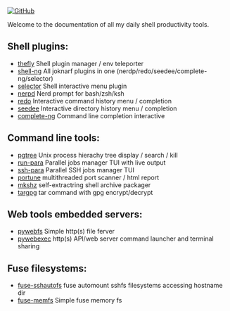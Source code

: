 [![GitHub](https://img.shields.io/badge/GitHub-joknarf-black?logo=github)](https://github.com/joknarf)

Welcome to the documentation of all my daily shell productivity tools.

## Shell plugins:
  * [thefly](_Shell-plugins/thefly.md) Shell plugin manager / env teleporter
  * [shell-ng](Shell-plugins/shell-ng.md) All joknarf plugins in one (nerdp/redo/seedee/complete-ng/selector)
  * [selector](Shell-plugins/selector.md) Shell interactive menu plugin
  * [nerpd](Shell-plugins/nerdp.md) Nerd prompt for bash/zsh/ksh
  * [redo](Shell-plugins/redo.md) Interactive command history menu / completion
  * [seedee](Shell-plugins/seedee.md) Interactive directory history menu / completion
  * [complete-ng](Shell-plugins/complete-ng.md) Command line completion interactive

## Command line tools:
  * [pgtree](_Command-line/pgtree.md) Unix process hierachy tree display / search / kill
  * [run-para](_Command-line/run-para.md) Parallel jobs manager TUI with live output
  * [ssh-para](_Command-line/ssh-para.md) Parallel SSH jobs manager TUI
  * [portune](_Command-line/portune.md) multithreaded port scanner / html report
  * [mkshz](_Command-line/mkshz.md) self-extractring shell archive packager
  * [targpg](_Command-line/targpg.md) tar command with gpg encrypt/decrypt 

## Web tools embedded servers:
  * [pywebfs](_Web-tools/pywebfs.md) Simple http(s) file ferver
  * [pywebexec](_Web-tools/pywebexec.md) http(s) API/web server command launcher and terminal sharing

## Fuse filesystems:
  * [fuse-sshautofs](_Fuse-fs/fuse-sshautofs.md) fuse automount sshfs filesystems accessing hostname dir
  * [fuse-memfs](_Fuse-fs/fuse-memfs.md) Simple fuse memory fs



